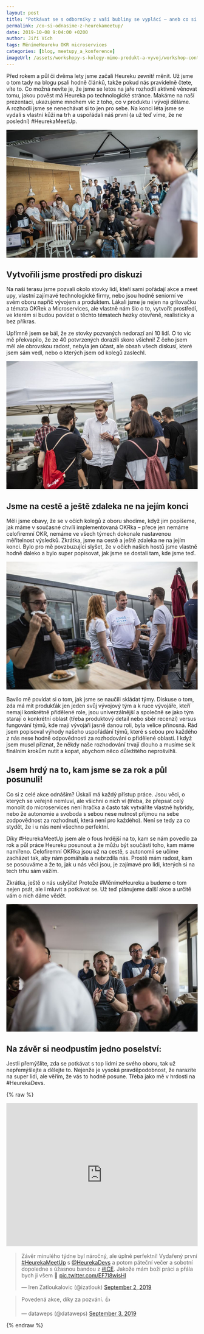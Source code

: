 ```yaml
---
layout: post
title: "Potkávat se s odborníky z vaší bubliny se vyplácí – aneb co si odnášíme z prvního #HeurekaMeetUp"
permalink: /co-si-odnasime-z-heurekameetup/
date: 2019-10-08 9:04:00 +0200
author: Jiří Vích
tags: MěnímeHeureku OKR microservices
categories: [blog, meetupy_a_konference]
imageUrl: /assets/workshopy-s-kolegy-mimo-produkt-a-vyvoj/workshop-content-1.jpg
---
```


Před rokem a půl či dvěma lety jsme začali Heureku zevnitř měnit. Už jsme o tom tady na blogu psali hodně článků, takže pokud nás pravidelně čtete, víte to. Co možná nevíte je, že jsme se letos na jaře rozhodli aktivně věnovat tomu, jakou pověst má Heureka po technologické stránce. Makáme na naší prezentaci, ukazujeme mnohem víc z toho, co v produktu i vývoji děláme. A&nbsp;rozhodli jsme se nenechávat si to jen pro sebe. Na konci léta jsme se vydali s vlastní kůži na trh a uspořádali náš první (a už teď víme, že ne poslední) #HeurekaMeetUp.

![Zahájení Meetupu](/assets/co-si-odnasime-z-heurekameetup/meetup01-02.jpg)

## Vytvořili jsme prostředí pro diskuzi

Na naši terasu jsme pozvali okolo stovky lidí, kteří sami pořádají akce a meet upy, vlastní zajímavé technologické firmy, nebo jsou hodně seniorní ve svém oboru napříč vývojem a produktem. Lákali jsme je nejen na grilovačku a témata OKRek a Microservices, ale vlastně nám šlo o to, vytvořit prostředí, ve kterém si budou povídat o těchto tématech hezky otevřeně, realisticky a bez příkras.

Upřímně jsem se bál, že ze stovky pozvaných nedorazí ani 10 lidí. O to víc mě překvapilo, že ze 40 potvrzených dorazili skoro všichni! Z čeho jsem měl ale obrovskou radost, nebyla jen účast, ale obsah všech diskusí, které jsem sám vedl, nebo o kterých jsem od kolegů zaslechl.

![Prostor pro diskuzi](/assets/co-si-odnasime-z-heurekameetup/meetup01-01.jpg)

## Jsme na cestě a ještě zdaleka ne na jejím konci

Měli jsme obavy, že se v očích kolegů z oboru shodíme, když jim popíšeme, jak máme v současné chvíli implementovaná OKRka – přece jen nemáme celofiremní OKR, nemáme ve všech týmech dokonale nastavenou měřitelnost výsledků. Zkrátka, jsme na cestě a ještě zdaleka ne na jejím konci. Bylo pro mě povzbuzující slyšet, že v očích našich hostů jsme vlastně hodně daleko a bylo super popisovat, jak jsme se dostali tam, kde jsme teď. 

![Prostor pro diskuzi](/assets/co-si-odnasime-z-heurekameetup/meetup01-03.jpg)

Bavilo mě povídat si o tom, jak jsme se naučili skládat týmy. Diskuse o tom, zda má mít produkťák jen jeden svůj vývojový tým a k ruce vývojáře, kteří nemají konkrétně přidělené role, jsou univerzálnější a společně se jako tým starají o konkrétní oblast (třeba produktový detail nebo sběr recenzí) versus fungování týmů, kde mají vývojáři jasně danou roli, byla velice přínosná. Rád jsem popisoval výhody našeho uspořádání týmů, které s sebou pro každého z nás nese hodně odpovědnosti za rozhodování o přidělené oblasti. I když jsem musel přiznat, že někdy naše rozhodování trvají dlouho a musíme se k finálním krokům nutit a kopat, abychom něco důležitého neprošvihli.

## Jsem hrdý na to, kam jsme se za rok a půl posunuli!

Co si z celé akce odnáším? Úskalí má každý přístup práce. Jsou věci, o kterých se veřejně nemluví, ale všichni o nich ví (třeba, že přepsat celý monolit do microservices není hračka a často tak vytváříte vlastně hybridy, nebo že autonomie a svoboda s sebou nese nutnost přijmou na sebe zodpovědnost za rozhodnutí, která není pro každého). Není se tedy za co stydět, že i u nás není všechno perfektní.

Díky #HeurekaMeetUp jsem ale o fous hrdější na to, kam se nám povedlo za rok a půl práce Heureku posunout a že můžu být součástí toho, kam máme namířeno. Celofiremní OKRka jsou už na cestě, s autonomií se učíme zacházet tak, aby nám pomáhala a nebrzdila nás. Prostě mám radost, kam se posouváme a že to, jak u nás věci jsou, je zajímavé pro lidi, kterých si na tech trhu sám vážím. 

Zkrátka, ještě o nás uslyšíte! Protože #MěnímeHeureku a budeme o tom nejen psát, ale i mluvit a potkávat se. Už teď plánujeme další akce a určitě vám o nich dáme vědět. 

![Prostor pro diskuzi](/assets/co-si-odnasime-z-heurekameetup/meetup01-04.jpg)

## Na závěr si neodpustím jedno poselství:
Jestli přemýšlíte, zda se potkávat s top lidmi ze svého oboru, tak už nepřemýšlejte a dělejte to. Nejenže je vysoká pravděpodobnost, že narazíte na super lidi, ale věřím, že vás to hodně posune. Třeba jako mě v hrdosti na #HeurekaDevs.

{% raw %}
<div style="text-align: center">
<iframe src="https://www.linkedin.com/embed/feed/update/urn:li:share:6575081314028924928" height="376" width="504" frameborder="0" allowfullscreen="" title="Vložený příspěvek"></iframe>
</div>

<blockquote class="twitter-tweet tw-align-center"><p lang="cs" dir="ltr">Závěr minulého týdne byl náročný, ale úplně perfektní! Vydařený první <a href="https://twitter.com/hashtag/HeurekaMeetUp?src=hash&amp;ref_src=twsrc%5Etfw">#HeurekaMeetUp</a> s <a href="https://twitter.com/HeurekaDevs?ref_src=twsrc%5Etfw">@HeurekaDevs</a> a potom páteční večer a sobotní dopoledne s úžasnou bandou z <a href="https://twitter.com/hashtag/ICE?src=hash&amp;ref_src=twsrc%5Etfw">#ICE</a>. Jakože mám boží práci a přála bych ji všem 💙 <a href="https://t.co/EF7I8wisHl">pic.twitter.com/EF7I8wisHl</a></p>&mdash; Iren Zatloukalovic (@izatlouk) <a href="https://twitter.com/izatlouk/status/1168513083809157120?ref_src=twsrc%5Etfw">September 2, 2019</a></blockquote><script async src="https://platform.twitter.com/widgets.js" charset="utf-8"></script>

<blockquote class="twitter-tweet tw-align-center"><p lang="cs" dir="ltr">Povedená akce, díky za pozvání. 👍</p>&mdash; dataweps (@dataweps) <a href="https://twitter.com/dataweps/status/1168888133062189059?ref_src=twsrc%5Etfw">September 3, 2019</a></blockquote> <script async src="https://platform.twitter.com/widgets.js" charset="utf-8"></script>
{% endraw %}